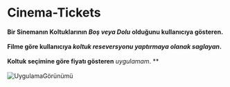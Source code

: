 # Cinema-Tickets
**Bir Sinemanın Koltuklarının *Boş veya Dolu* olduğunu kullanıcıya gösteren.** <br/><br/>
**Filme göre kullanıcıya *koltuk reseversyonu yaptırmaya olanak saglayan*.** <br/><br/>
**Koltuk seçimine göre fiyatı gösteren** *uygulamam*. **<br/><br/>
![UygulamaGörünümü](https://github.com/mmyildirim/Cinema-Tickets/blob/main/tickets.png)
